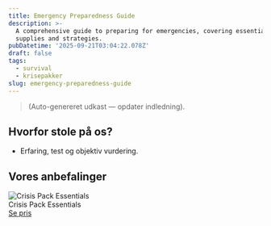 ```yaml
---
title: Emergency Preparedness Guide
description: >-
  A comprehensive guide to preparing for emergencies, covering essential
  supplies and strategies.
pubDatetime: '2025-09-21T03:04:22.078Z'
draft: false
tags:
  - survival
  - krisepakker
slug: emergency-preparedness-guide
---
```

> (Auto-genereret udkast — opdater indledning).

## Hvorfor stole på os?
- Erfaring, test og objektiv vurdering.

## Vores anbefalinger


<!-- Auto: Affiliate-kort fra Products/SKUs -->

<div class="aff-card"><img src="abstract_15.png (https://v5.airtableusercontent.com/v3/u/45/45/1758434400000/dR5a1I24vTI1F3hMeY6Lig/rf2shrnl5BTXjKC-Eh91jJpSV1HxeRGXDc37iE3jYNQH8g-RNJfNHZk3AooErhlNDPAHDnP2r1wevdSFFu8-UxCAUA0-Xu8Gl3VImBo43mgkiBzMzp_oMKjkT4scwFHv2aQhfcivM5RW0T79owzdg_uM_Ky-EICDitNE0NiNGh4/Fyv9GyjYAszHvsEkg1gUT6hcVA9CJYfcc3qnqCKPe8I)" alt="Crisis Pack Essentials" class="aff-card__img" /><div class="aff-card__meta"><div class="aff-card__title">Crisis Pack Essentials</div><a class="aff-btn" href="https://affiliate.homeessentialsee62.com/deal789?utm_source=klartilalt&utm_medium=affiliate&subid=emergency-preparedness-guide-2025-09-21" rel="sponsored nofollow noopener" target="_blank">Se pris</a></div></div>

